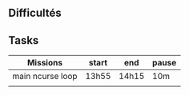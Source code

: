 
## Difficultés

## Tasks

| Missions             | start  | end    | pause  |
|----------------------|--------|--------|--------|
| main ncurse loop     | 13h55  | 14h15  | 10m    |
|                      |        |        |        |
